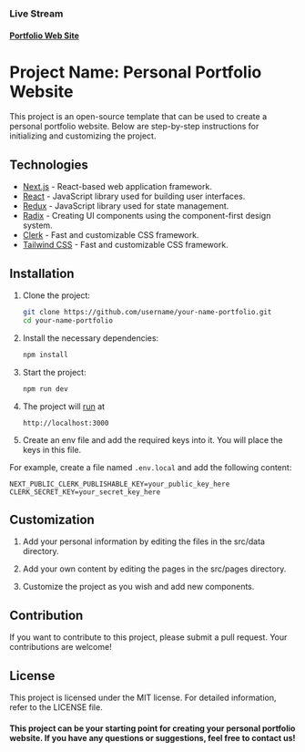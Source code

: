 ### Live Stream

#### [Portfolio Web Site](https://tariktunc.vercel.app/)

# Project Name: Personal Portfolio Website

This project is an open-source template that can be used to create a personal portfolio website. Below are step-by-step instructions for initializing and customizing the project.

## Technologies

-  [Next.js](https://nextjs.org/) - React-based web application framework.
-  [React](https://reactjs.org/) - JavaScript library used for building user interfaces.
-  [Redux](https://redux.js.org/) - JavaScript library used for state management.
-  [Radix](https://radix-ui.com/) - Creating UI components using the component-first design system.
-  [Clerk](https://clerk.com/) - Fast and customizable CSS framework.
-  [Tailwind CSS](https://tailwindcss.com/) - Fast and customizable CSS framework.

## Installation

1. Clone the project:

   ```bash
   git clone https://github.com/username/your-name-portfolio.git
   cd your-name-portfolio
   ```

2. Install the necessary dependencies:

   ```bash
   npm install
   ```

3. Start the project:

   ```bash
   npm run dev
   ```

4. The project will [run](http://localhost:3000) at
   ```plaintext
   http://localhost:3000
   ```
5. Create an env file and add the required keys into it. You will place the keys in this file.

For example, create a file named `.env.local` and add the following content:

```plaintext
NEXT_PUBLIC_CLERK_PUBLISHABLE_KEY=your_public_key_here
CLERK_SECRET_KEY=your_secret_key_here
```

## Customization
1. Add your personal information by editing the files in the src/data directory.

2. Add your own content by editing the pages in the src/pages directory.

3. Customize the project as you wish and add new components.

## Contribution

If you want to contribute to this project, please submit a pull request. Your contributions are welcome!

## License

This project is licensed under the MIT license. For detailed information, refer to the LICENSE file.

#### This project can be your starting point for creating your personal portfolio website. If you have any questions or suggestions, feel free to contact us!

